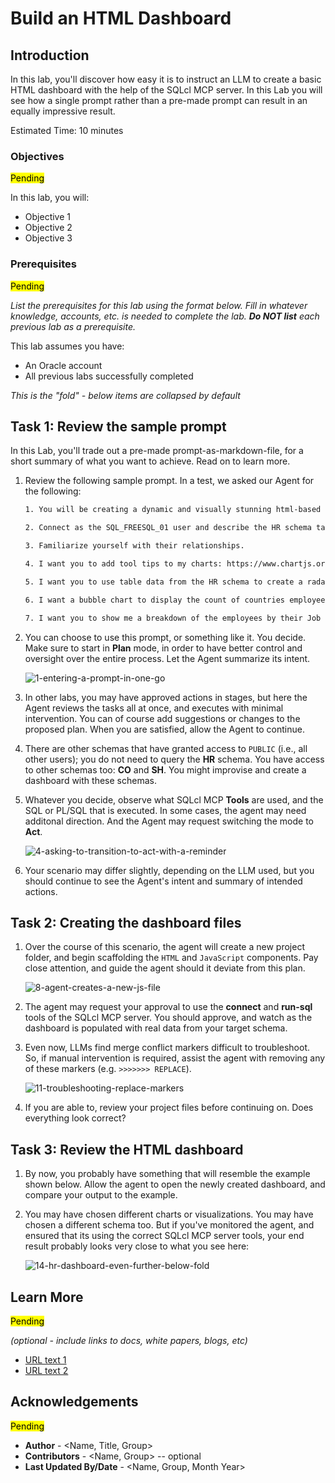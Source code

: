 # Build an HTML Dashboard

## Introduction

In this lab, you'll discover how easy it is to instruct an LLM to create a basic HTML dashboard with the help of the SQLcl MCP server. In this Lab you will see how a single prompt rather than a pre-made prompt can result in an equally impressive result.

Estimated Time: 10 minutes

### Objectives

<mark>Pending</mark>

In this lab, you will:
* Objective 1
* Objective 2
* Objective 3

### Prerequisites

<mark>Pending</mark>

*List the prerequisites for this lab using the format below. Fill in whatever knowledge, accounts, etc. is needed to complete the lab. **Do NOT list** each previous lab as a prerequisite.*

This lab assumes you have:
* An Oracle account
* All previous labs successfully completed

*This is the "fold" - below items are collapsed by default*

## Task 1: Review the sample prompt

In this Lab, you'll trade out a pre-made prompt-as-markdown-file, for a short summary of what you want to achieve. Read on to learn more.

1. Review the following sample prompt. In a test, we asked our Agent for the following: 

    ```txt
    1. You will be creating a dynamic and visually stunning html-based dashboard for me. I want to be able to view this dashboard quickly and close it when I'm finished. It doesn't need to "run" all the time.

    2. Connect as the SQL_FREESQL_01 user and describe the HR schema tables and views

    3. Familiarize yourself with their relationships.

    4. I want you to add tool tips to my charts: https://www.chartjs.org/docs/latest/samples/tooltip/content.html

    5. I want you to use table data from the HR schema to create a radar chart https://www.chartjs.org/docs/latest/samples/other-charts/radar.html. I want to be able to select two different employees from two drop down lists, so that I can compare their attributes.

    6. I want a bubble chart to display the count of countries employees reside in. The bubble size should be relative to the number of employees in that country. I want you to create something like in this example: https://www.chartjs.org/docs/latest/samples/other-charts/bubble.html

    7. I want you to show me a breakdown of the employees by their Job ID, on a doughnut chart like this: https://www.chartjs.org/docs/latest/samples/other-charts/doughnut.html
    ```

2. You can choose to use this prompt, or something like it. You decide. Make sure to start in **Plan** mode, in order to have better control and oversight over the entire process. Let the Agent summarize its intent. 

   ![1-entering-a-prompt-in-one-go](./images/lab-6/1-entering-a-prompt-in-one-go.png " ")

3. In other labs, you may have approved actions in stages, but here the Agent reviews the tasks all at once, and executes with minimal intervention. You can of course add suggestions or changes to the proposed plan. When you are satisfied, allow the Agent to continue.

    <!-- ![2-approving-the-agent-to-view-all-tables-in-hr](./images/lab-6/2-approving-the-agent-to-view-all-tables-in-hr.png " ") -->

4. There are other schemas that have granted access to `PUBLIC` (i.e., all other users); you do not need to query the **HR** schema. You have access to other schemas too: **CO** and **SH**. You might improvise and create a dashboard with these schemas. 

5. Whatever you decide, observe what SQLcl MCP **Tools** are used, and the SQL or PL/SQL that is executed. In some cases, the agent may need additonal direction. And the Agent may request switching the mode to **Act**. 

    <!-- ![3-results-of-the-agent-query-on-hr-schema](./images/lab-6/3-results-of-the-agent-query-on-hr-schema.png " ") -->

    ![4-asking-to-transition-to-act-with-a-reminder](./images/lab-6/4-asking-to-transition-to-act-with-a-reminder.png " ")

6. Your scenario may differ slightly, depending on the LLM used, but you should continue to see the Agent's intent and summary of intended actions.

    <!-- ![5-a-review-of-the-proposed-dashboard](./images/lab-6/5-a-review-of-the-proposed-dashboard.png " ") -->

## Task 2: Creating the dashboard files

1. Over the course of this scenario, the agent will create a new project folder, and begin scaffolding the `HTML` and `JavaScript` components. Pay close attention, and guide the agent should it deviate from this plan. 

    <!-- ![6-agent-creates-a-new-directory](./images/lab-6/6-agent-creates-a-new-directory.png " ") -->

    <!-- ![7-agent-creates-a-new-html-file](./images/lab-6/7-agent-creates-a-new-html-file.png " ") -->

    ![8-agent-creates-a-new-js-file](./images/lab-6/8-agent-creates-a-new-js-file.png " ")

2. The agent may request your approval to use the **connect** and **run-sql** tools of the SQLcl MCP server. You should approve, and watch as the dashboard is populated with real data from your target schema. 

    <!-- ![9-agent-using-sqlc-mcp-to-fetch-data](./images/lab-6/9-agent-using-sqlc-mcp-to-fetch-data.png " ") -->

3. Even now, LLMs find merge conflict markers difficult to troubleshoot. So, if manual intervention is required, assist the agent with removing any of these markers (e.g. `>>>>>>> REPLACE`). 

   ![11-troubleshooting-replace-markers](./images/lab-6/11-troubleshooting-replace-markers.png " ")

4. If you are able to, review your project files before continuing on. Does everything look correct? 

## Task 3: Review the HTML dashboard

1. By now, you probably have something that will resemble the example shown below. Allow the agent to open the newly created dashboard, and compare your output to the example. 
 
    <!-- ![10-opening-the-html-file](./images/lab-6/10-opening-the-html-file.png " ") -->

2. You may have chosen different charts or visualizations. You may have chosen a different schema too. But if you've monitored the agent, and ensured that its using the correct SQLcl MCP server tools, your end result probably looks very close to what you see here: 

   <!-- ![12-hr-dashboard-above-fold](./images/lab-6/12-hr-dashboard-above-fold.png " ") -->

   <!-- ![13-hr-dashboard-below-fold](./images/lab-6/13-hr-dashboard-below-fold.png " ") -->

   ![14-hr-dashboard-even-further-below-fold](./images/lab-6/14-hr-dashboard-even-further-below-fold.png " ")


## Learn More

<mark>Pending</mark>

*(optional - include links to docs, white papers, blogs, etc)*

* [URL text 1](http://docs.oracle.com)
* [URL text 2](http://docs.oracle.com)

## Acknowledgements

<mark>Pending</mark>

* **Author** - <Name, Title, Group>
* **Contributors** -  <Name, Group> -- optional
* **Last Updated By/Date** - <Name, Group, Month Year>
